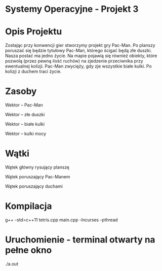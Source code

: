 # Systemy Operacyjne - Projekt 3
# Opis Projektu
Zostając przy konwencji gier stworzymy projekt gry Pac-Man. Po planszy poruszać się będzie
tytułowy Pac-Man, którego ścigać będą złe duszki. Nasza postać ma jedno życie. Na mapie
pojawią się również obiekty, które pozwolą (przez pewną ilość ruchów) na zjedzenie
przeciwnika przy ewentualnej kolizji. Pac-Man zwycięży, gdy zje wszystkie białe kulki. Po kolizji
z duchem traci życie.

# Zasoby
Wektor – Pac-Man

Wektor – złe duszki

Wektor – białe kulki

Wektor – kulki mocy

# Wątki
Wątek główny rysujący planszę

Wątek poruszający Pac-Manem

Wątek poruszający duchami

# Kompilacja
g++ -std=c++11 tetris.cpp main.cpp -lncurses -pthread

# Uruchomienie - terminal otwarty na pełne okno
./a.out

